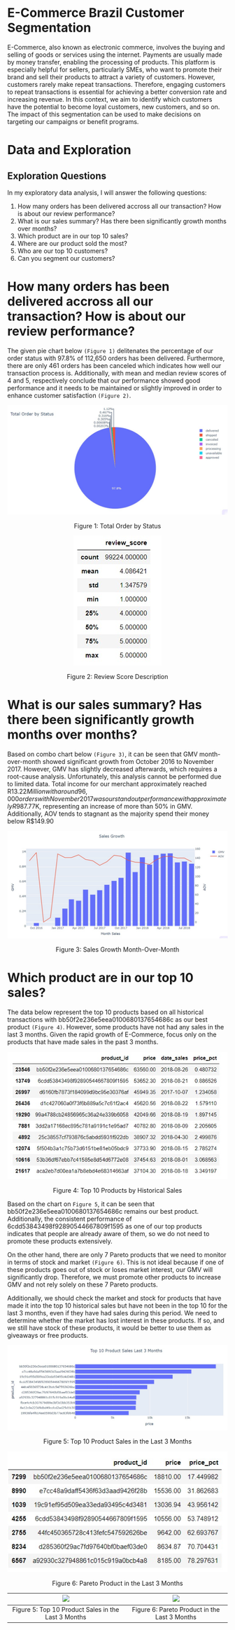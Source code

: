 # E-Commerce Brazil Customer Segmentation

E-Commerce, also known as electronic commerce, involves the buying and selling of goods or services using the internet. Payments are usually made by money transfer, enabling the processing of products. This platform is especially helpful for sellers, particularly SMEs, who want to promote their brand and sell their products to attract a variety of customers. However, customers rarely make repeat transactions. Therefore, engaging customers to repeat transactions is essential for achieving a better conversion rate and increasing revenue. In this context, we aim to identify which customers have the potential to become loyal customers, new customers, and so on. The impact of this segmentation can be used to make decisions on targeting our campaigns or benefit programs.

# Data and Exploration

## Exploration Questions
In my exploratory data analysis, I will answer the following questions:
1. How many orders has been delivered accross all our transaction? How is about our review performance?
2. What is our sales summary? Has there been significantly growth months over months?
3. Which product are in our top 10 sales?
4. Where are our product sold the most?
5. Who are our top 10 customers?
6. Can you segment our customers?

# How many orders has been delivered accross all our transaction? How is about our review performance?

The given pie chart below `(Figure 1)` delitenates the percentage of our order status with 97.8% of 112,650 orders has been delivered. Furthermore, there are only 461 orders has been canceled which indicates how well our transaction process is. Additionally, with mean and median review scores of 4 and 5, respectively conclude that our performance showed good performance and it needs to be maintained or slightly improved in order to enhance customer satisfaction `(Figure 2)`.

<div align="center">
  <img src="https://github.com/jafarsidiq98/E-Commerce-Brazil-Customer-Segmentation/blob/3fc50b2129d73ffff36aaa492254a970fe77705e/Picture/Total%20Order%20by%20Status.jpg" alt="Total Order by Status">
  <p>Figure 1: Total Order by Status</p>
</div>

<div align="center">
  <img src="https://github.com/jafarsidiq98/E-Commerce-Brazil-Customer-Segmentation/blob/ec772c2c1fa205fcf73a97e1a1f2df980c8211a1/Picture/Description%20Review%20Score.jpg" alt="Review Score Description">
  <p>Figure 2: Review Score Description</p>
</div>

# What is our sales summary? Has there been significantly growth months over months?

Based on combo chart below `(Figure 3)`, it can be seen that GMV month-over-month showed significant growth from October 2016 to November 2017. However, GMV has slightly decreased afterwards, which requires a root-cause analysis. Unfortunately, this analysis cannot be performed due to limited data. Total income for our merchant approximately reached R$13.22 Million with around 96,000 orders with November 2017 was our standout performance with approximately R$987.77K, representing an increase of more than 50% in GMV. Additionally, AOV tends to stagnant as the majority spend their money below R$149.90

<div align="center">
  <img src="https://github.com/jafarsidiq98/E-Commerce-Brazil-Customer-Segmentation/blob/d0c9be44efdaed95a6bbeb18db78b50a3aa82c9d/Picture/Sales%20Growth%20Month%20over%20Month.jpg" alt="Sales Growth Month-Over-Month">
  <p>Figure 3: Sales Growth Month-Over-Month</p>
</div>

# Which product are in our top 10 sales?

The data below represent the top 10 products based on all historical transactions with bb50f2e236e5eea0100680137654686c as our best product `(Figure 4)`. However, some products have not had any sales in the last 3 months. Given the rapid growth of E-Commerce, focus only on the products that have made sales in the past 3 months.

<div align="center">
  <img src="https://github.com/jafarsidiq98/E-Commerce-Brazil-Customer-Segmentation/blob/a2d078e66c020d66f3e74a5a0d7e4a67133e0f75/Picture/Top%2010%20Product%20Pareto%20All%20Transaction.jpg" alt="Top 10 Products by Historical Sales">
  <p>Figure 4: Top 10 Products by Historical Sales</p>
</div>

Based on the chart on `Figure 5`, it can be seen that bb50f2e236e5eea0100680137654686c remains our best product. Additionally, the consistent performance of 6cdd53843498f92890544667809f1595 as one of our top products indicates that people are already aware of them, so we do not need to promote these products extensively.

On the other hand, there are only 7 Pareto products that we need to monitor in terms of stock and market `(Figure 6)`. This is not ideal because if one of these products goes out of stock or loses market interest, our GMV will significantly drop. Therefore, we must promote other products to increase GMV and not rely solely on these 7 Pareto products.

Additionally, we should check the market and stock for products that have made it into the top 10 historical sales but have not been in the top 10 for the last 3 months, even if they have had sales during this period. We need to determine whether the market has lost interest in these products. If so, and we still have stock of these products, it would be better to use them as giveaways or free products.

<div align="center">
  <img src="https://github.com/jafarsidiq98/E-Commerce-Brazil-Customer-Segmentation/blob/021791c7f887dabd782254e98157a1f625130b4a/Picture/Top%2010%20Product%20Sales%20Last%203%20Months.jpg" alt="Top 10 Product Sales in the Last 3 Months">
  <p>Figure 5: Top 10 Product Sales in the Last 3 Months</p>
  <img src="https://github.com/jafarsidiq98/E-Commerce-Brazil-Customer-Segmentation/blob/021791c7f887dabd782254e98157a1f625130b4a/Picture/Top%2010%20Product%20Pareto%20Last%203%20Months.jpg" alt="Pareto Product in the Last 3 Months">
  <p>Figure 6: Pareto Product in the Last 3 Months</p>
</div>

|![]("https://github.com/jafarsidiq98/E-Commerce-Brazil-Customer-Segmentation/blob/021791c7f887dabd782254e98157a1f625130b4a/Picture/Top%2010%20Product%20Sales%20Last%203%20Months.jpg")|![]("https://github.com/jafarsidiq98/E-Commerce-Brazil-Customer-Segmentation/blob/021791c7f887dabd782254e98157a1f625130b4a/Picture/Top%2010%20Product%20Pareto%20Last%203%20Months.jpg")|
|:-:|:-:|
|Figure 5: Top 10 Product Sales in the Last 3 Months|Figure 6: Pareto Product in the Last 3 Months|


